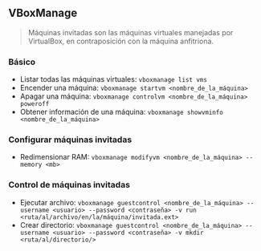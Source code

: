 ## VBoxManage
> Máquinas invitadas son las máquinas virtuales manejadas por VirtualBox, en contraposición con la máquina anfitriona.

### Básico
- Listar todas las máquinas virtuales: `vboxmanage list vms`
- Encender una máquina: `vboxmanage startvm <nombre_de_la_máquina>`
- Apagar una máquina: `vboxmanage controlvm <nombre_de_la_máquina> poweroff`
- Obtener información de una máquina: `vboxmanage showvminfo <nombre_de_la_máquina>`

### Configurar máquinas invitadas
- Redimensionar RAM: `vboxmanage modifyvm <nombre_de_la_máquina> --memory <mb>`

### Control de máquinas invitadas
- Ejecutar archivo: `vboxmanage guestcontrol <nombre_de_la_máquina> --username <usuario> --password <contraseña> -v run <ruta/al/archivo/en/la/máquina/invitada.ext>`
- Crear directorio: `vboxmanage guestcontrol <nombre_de_la_máquina> --username <usuario> --password <contraseña> -v mkdir <ruta/al/directorio/>`